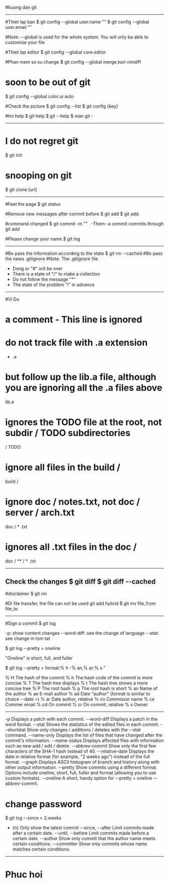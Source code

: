 #huong dan git

---------------------------------------------- -----
#Thiet lap ban
$ git config --global user.name "<username>"
$ git config --global user.email "<mail address>"

#Note: --global is used for the whole system. You will only be able to customize your file

#Thiet lap editor
$ git config --global core.editor

#Phan mem so su change
$ git config --global merge.tool vimdiff

# soon to be out of git
$ git config --global color.ui auto

#Check the picture
$ git config --list
$ git config {key}

#tro help
$ git help <verb>
$ git <verb> --help
$ man git - <verb>

---------------------------------------------- ----
# I do not regret git
$ git init

# snooping on git
$ git clone [url]
---------------------------------------------- -
#Feel the page
$ git status

#Remove new messages after commit before
$ git add <file>
$ git add.

#command changed
$ git commit -m ""
 
-Them -a commit commits through git add

#Please change your name
$ git log
---------------------------------------------- ---
#Bo pass the information according to the state
$ git rm --cached <file>
#Bo pass the news .gitignore
#Note: The .gitignore file

- Dong or "#" will be over
- There is a state of "/" to make a collection
- Do not follow the message "*"
- The state of the problem "!" in advance
--------------------------------
#Vi Du

# a comment - This line is ignored
# do not track file with .a extension
* .a
# but follow up the lib.a file, although you are ignoring all the .a files above
lib.a
# ignores the TODO file at the root, not subdir / TODO subdirectories
/ TODO
# ignore all files in the build /
build /
# ignore doc / notes.txt, not doc / server / arch.txt
doc / * .txt
# ignores all .txt files in the doc /
doc / ** / * .txt

------------------------------
Check the changes
$ git diff
$ git diff --cached
----------------------------------------------
#disclaimer
$ git rm <file>

#Di file transfer, the file can not be used git add hybrid
$ git mv file_from file_to

------------------------------------------------
#Sign a commit
$ git log

-p: show content changes
--word-diff: see the change of language
--stat: see change in tom tat

$ git log --pretty = oneline

"Oneline" is short, full, and fuller

$ git log --pretty = format:% h -% an,% ar:% s "

% H The hash of the commit
% h The hash code of the commit is more concise
% T The hash tree displays
% t The hash tree shows a more concise tree
% P The root hash
% p The root hash is short
% an Name of the author
% ae E-mail author
% ad Date "author" (format is similar to choice --date =)
% ar Date author, relative
% cn Commissor name
% ce Commer email
% cd On commit
% cr On commit, relative
% s Owner
---------------------------------------------- ----
-p Displays a patch with each commit.
--word-diff Displays a patch in the word format.
--stat Shows the statistics of the edited files in each commit.
--shortstat Show only changes / additions / deletes with the --stat command.
--name-only Displays the list of files that have changed after the commit's information.
--name-status Displays affected files with information such as new add / edit / delete.
--abbrev-commit Show only the first few characters of the SHA-1 hash instead of 40.
--relative-date Displays the date in relative format (for example, "2 weeks ago") instead of the full format.
--graph Displays ASCII histogram of branch and history along with other output information.
--pretty Show commits using a different format. Options include oneline, short, full, fuller and format (allowing you to use custom formats).
--oneline A short, handy option for --pretty = oneline --abbrev-commit.
 
# change password
$ git log --since = 2.weeks

- (n) Only show the latest commit
--since, --after Limit commits made after a certain date.
--until, --before Limit commits made before a certain date.
--author Show only commit that the author name meets certain conditions.
--committer Show only commits whose name matches certain conditions.
---------------------------------------------- --------------------------
# Phuc hoi
